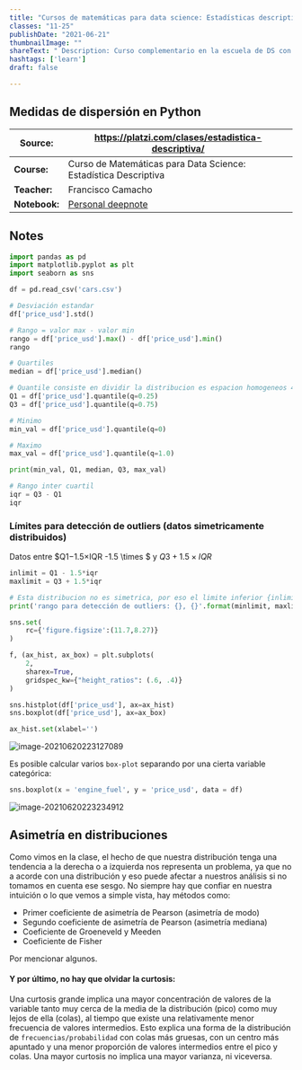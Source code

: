 ```yaml
---
title: "Cursos de matemáticas para data science: Estadísticas descriptivas"
classes: "11-25"
publishDate: "2021-06-21"
thumbnailImage: ""
shareText: " Description: Curso complementario en la escuela de DS con platzi "
hashtags: ['learn']
draft: false

---
```


## Medidas de dispersión en Python

| Source:       | https://platzi.com/clases/estadistica-descriptiva/           |
| ------------- | ------------------------------------------------------------ |
| **Course:**   | Curso de Matemáticas para Data Science: Estadística Descriptiva |
| **Teacher:**  | Francisco Camacho                                            |
| **Notebook:** | [Personal deepnote](https://deepnote.com/project/curso-estadistica-descriptiva-2021-Duplicate-7uTueWZDQ-aKrq24bLdf2A) |

## Notes

```python
import pandas as pd 
import matplotlib.pyplot as plt
import seaborn as sns

df = pd.read_csv('cars.csv')
```

```python
# Desviación estandar
df['price_usd'].std()
```

```python
# Rango = valor max - valor min
rango = df['price_usd'].max() - df['price_usd'].min()
rango
```

```python
# Quartiles
median = df['price_usd'].median()

# Quantile consiste en dividir la distribucion es espacion homogeneos 4 o 100 partes. 
Q1 = df['price_usd'].quantile(q=0.25)
Q3 = df['price_usd'].quantile(q=0.75)

# Minimo 
min_val = df['price_usd'].quantile(q=0)

# Maximo 
max_val = df['price_usd'].quantile(q=1.0)

print(min_val, Q1, median, Q3, max_val)
```

```python
# Rango inter cuartil
iqr = Q3 - Q1
iqr
```

### Límites para detección de outliers (datos simetricamente distribuidos)

Datos entre $Q1−1.5×IQR -1.5 \times $ y $Q3+1.5×IQR$

```python
inlimit = Q1 - 1.5*iqr
maxlimit = Q3 + 1.5*iqr

# Esta distribucion no es simetrica, por eso el limite inferior {inlimit} es negativo.
print('rango para detección de outliers: {}, {}'.format(minlimit, maxlimit))
```

```python
sns.set(
	rc={'figure.figsize':(11.7,8.27)}
)

f, (ax_hist, ax_box) = plt.subplots(
    2, 
    sharex=True, 
    gridspec_kw={"height_ratios": (.6, .4)}
)

sns.histplot(df['price_usd'], ax=ax_hist)
sns.boxplot(df['price_usd'], ax=ax_box)

ax_hist.set(xlabel='')
```

![image-20210620223127089](/home/digdata/.config/Typora/typora-user-images/image-20210620223127089.png)

Es posible calcular varios `box-plot` separando por una cierta variable categórica:

```python
sns.boxplot(x = 'engine_fuel', y = 'price_usd', data = df)
```

![image-20210620223234912](/home/digdata/.config/Typora/typora-user-images/image-20210620223234912.png)

## Asimetría en distribuciones

Como vimos en la clase, el hecho de que nuestra distribución tenga una tendencia a la derecha o a izquierda nos representa un problema, ya que no a acorde con una distribución y eso puede afectar a nuestros análisis si no tomamos en cuenta ese sesgo. No siempre hay que confiar en nuestra intuición o lo que vemos a simple vista, hay métodos como:

- Primer coeficiente de asimetría de Pearson (asimetría de modo)
- Segundo coeficiente de asimetría de Pearson (asimetría mediana)
- Coeficiente de Groeneveld y Meeden
- Coeficiente de Fisher

Por mencionar algunos.

#### Y por último, no hay que olvidar la curtosis:

Una curtosis grande implica una mayor concentración de valores de la variable tanto muy cerca de la media de la distribución (pico) como muy lejos de ella (colas), al tiempo que existe una relativamente menor frecuencia de valores intermedios. Esto explica una forma de la distribución de `frecuencias/probabilidad` con colas más gruesas, con un centro más apuntado y una menor proporción de valores intermedios entre el pico y colas.
Una mayor curtosis no implica una mayor varianza, ni viceversa.

